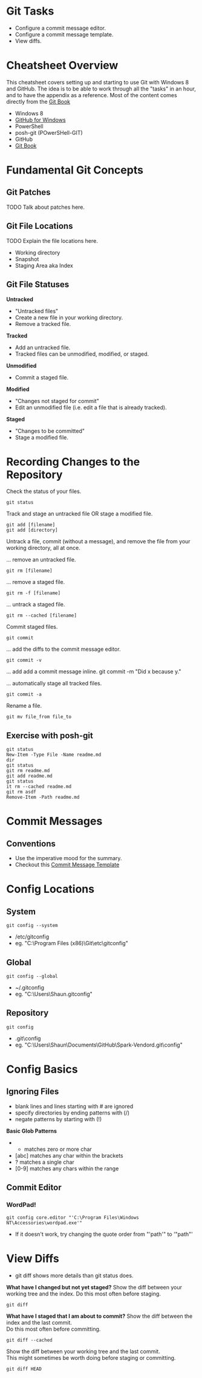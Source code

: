 [Git Book]: http://git-scm.com/book
[GitHub for Windows]: http://windows.github.com
[Commit Message Template]: http://tbaggery.com/2008/04/19/a-note-about-git-commit-messages.html

# Git Tasks

* Configure a commit message editor.
* Configure a commit message template.
* View diffs.

# Cheatsheet Overview

This cheatsheet covers setting up and starting to use Git with Windows 8 and GitHub.
The idea is to be able to work through all the "tasks" in an hour, and to have the appendix as a reference.
Most of the content comes directly from the [Git Book]

* Windows 8
* [GitHub for Windows]
* PowerShell
* posh-git (POwerSHell-GIT)
* GitHub
* [Git Book]

# Fundamental Git Concepts

## Git Patches

TODO Talk about patches here.

## Git File Locations

TODO Explain the file locations here.

- Working directory
- Snapshot
- Staging Area aka Index

## Git File Statuses

__Untracked__
- "Untracked files"
- Create a new file in your working directory.
- Remove a tracked file.
    
__Tracked__
- Add an untracked file.
- Tracked files can be unmodified, modified, or staged.

__Unmodified__
- Commit a staged file.

__Modified__
- "Changes not staged for commit"
- Edit an unmodified file (i.e. edit a file that is already tracked).

__Staged__
- "Changes to be committed"
- Stage a modified file.

# Recording Changes to the Repository

Check the status of your files. 

    git status

Track and stage an untracked file OR stage a modified file.
    
    git add [filename]
    git add [directory]

Untrack a file, commit (without a message), and remove the file from your working directory, all at once.

... remove an untracked file.

    git rm [filename] 
    
... remove a staged file.    

    git rm -f [filename] 
    
... untrack a staged file.    

    git rm --cached [filename] 

Commit staged files.
    
    git commit 
    
... add the diffs to the commit message editor.    
    
    git commit -v
    
... add add a commit message inline. 
    git commit -m "Did x because y."
    
... automatically stage all tracked files.    
    
    git commit -a
    
Rename a file.

    git mv file_from file_to
    
## Exercise with posh-git

    git status
    New-Item -Type File -Name readme.md
    dir
    git status 
    git rm readme.md 
    git add readme.md
    git status
    it rm --cached readme.md
    git rm asdf 
    Remove-Item -Path readme.md

# Commit Messages

## Conventions

* Use the imperative mood for the summary.
* Checkout this [Commit Message Template]

# Config Locations 

## System

    git config --system
    
* /etc/gitconfig  
* eg. "C:\Program Files (x86)\Git\etc\gitconfig"

## Global

    git config --global
    
* ~/.gitconfig  
* eg. "C:\Users\Shaun\.gitconfig"

## Repository

    git config 

* .git\config  
* eg. "C:\Users\Shaun\Documents\GitHub\Spark-Vendord\.git\config"

# Config Basics

## Ignoring Files

- blank lines and lines starting with # are ignored
- specify directories by ending patterns with (/)
- negate patterns by starting with (!)

__Basic Glob Patterns__
- * matches zero or more char
- [abc] matches any char within the brackets
- ? matches a single char
- [0-9] matches any chars within the range

## Commit Editor

### WordPad!

    git config core.editor "'C:\Program Files\Windows NT\Accessories\wordpad.exe'"
    
* If it doesn't work, try changing the quote order from "'path'" to '"path"'

# View Diffs

- git diff shows more details than git status does. 

__What have I changed but not yet staged?__
Show the diff between your working tree and the index.
Do this most often before staging.

    git diff 

__What have I staged that I am about to commit?__
Show the diff between the index and the last commit.  
Do this most often before committing.

    git diff --cached
    
Show the diff between your working tree and the last commit.  
This might sometimes be worth doing before staging or committing.

    git diff HEAD


